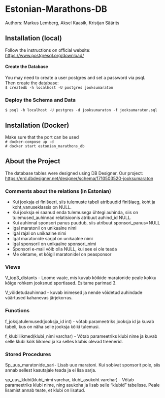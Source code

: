 # Estonian-Marathons-DB
Authors: Markus Lemberg, Aksel Kaasik, Kristjan Säärits

## Installation (local)
Follow the instructions on official website: https://www.postgresql.org/download/

#### Create the Database
You may need to create a user postgres and set a password via psql. <br>
Then create the database: <br>
```$ createdb -h localhost -U postgres jooksumaraton```

### Deploy the Schema and Data
```$ psql -h localhost -U postgres -d jooksumaraton -f jooksumaraton.sql```

## Installation (Docker)
Make sure that the port can be used <br>
```# docker-compose up -d```
<br>
```# docker start estonian_marathons_db```


## About the Project

The database tables were designed using DB Designer. Our project: https://erd.dbdesigner.net/designer/schema/1710503520-jooksumaraton 

### Comments about the relations (in Estonian)
* Kui jooksja ei finišeeri, siis tulemuste tabeli atribuudid finišiaeg, koht ja koht_vanuseklassis on NULL.
* Kui jooksja ei saanud enda tulemusega ühtegi auhinda, siis on tulemused_auhinnad relatisioonis atribuut auhind_id NULL.
* Kui auhinnal sponsori panus puudub, siis atribuut sponsori_panus=NULL
* Igal maratonil on unikaalne nimi
* Igal rajal on unikaalne nimi
* Igal maratonide sarjal on unikaalne nimi
* Igal sponsoril on unikaalne sponsori_nimi
* Sponsori e-mail võib olla NULL, kui see ei ole teada
* Me oletame, et kõigil maratonidel on peasponsor

### Views
V_top3_distants - Loome vaate, mis kuvab kõikide maratonide peale kokku kõige rohkem jooksnud sportlased. Esitame parimad 3. 

V_võidetudauhinnad - kuvab inimesed ja nende võidetud auhindade väärtused kahanevas järjekorras.

### Functions 
f_joksjatulemused(jooksja_id int) - võtab parameetriks jooksja id ja kuvab tabeli, kus on näha selle jooksja kõiki tulemusi.

f_klubiliikmed(klubi_nimi varchar) - Võtab parameetriks klubi nime ja kuvab selle klubi kõik liikmed ja ka selles klubis olevad treenerid.

### Stored Procedures
Sp_uus_maratonide_sari- Lisab uue maratoni. Kui sobivat sponsorit pole, siis annab sellest kasutajale teada ja ei lisa sarja.

sp_uus_klubi(klubi_nimi varchar, klubi_asukoht varchar) - Võtab parameetriks klubi nime, ning asukoha ja lisab selle “klubid” tabelisse. Peale lisamist annab teate, et klubi on lisatud.

